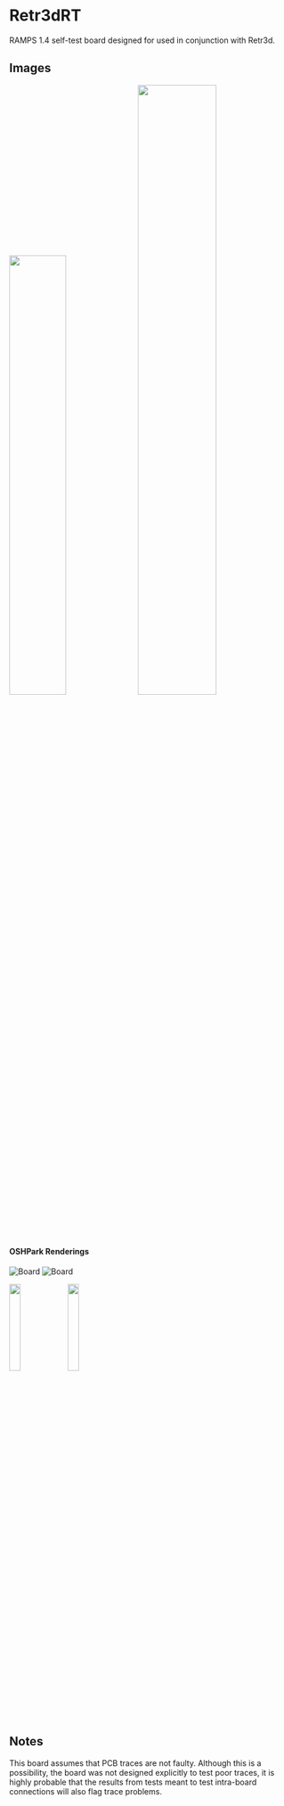 # Retr3dRT
RAMPS 1.4 self-test board designed for used in conjunction with Retr3d.

## Images
<img src="https://raw.githubusercontent.com/masterperson40/Retr3dRT/master/images/brd.png" style="width:45%" />
<img src="https://raw.githubusercontent.com/masterperson40/Retr3dRT/master/images/sch.png" style="width:53%" />

#### OSHPark Renderings
![Board](https://raw.githubusercontent.com/masterperson40/Retr3dRT/master/images/osh-top.png)
![Board](https://raw.githubusercontent.com/masterperson40/Retr3dRT/master/images/osh-bottom.png)

<img src="https://raw.githubusercontent.com/masterperson40/Retr3dRT/master/images/osh-top2.png" style="width:20%" />
<img src="https://raw.githubusercontent.com/masterperson40/Retr3dRT/master/images/osh-bottom2.png" style="width:20%" />

## Notes
This board assumes that PCB traces are not faulty. Although this is a possibility, the board was not designed explicitly to test poor traces, it is highly probable that the results from tests meant to test intra-board connections will also flag trace problems.